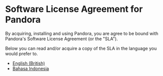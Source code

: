# Software License Agreement for Pandora

By acquiring, installing and using Pandora, you are agree to be bound with Pandora's Software License Agreement (or the "SLA").

Below you can read and/or acquire a copy of the SLA in the language you would prefer to.

 * [English (British)](Pandora_SLA_en-GB.pdf)
 * [Bahasa Indonesia](Pandora_SLA_id-ID.pdf)